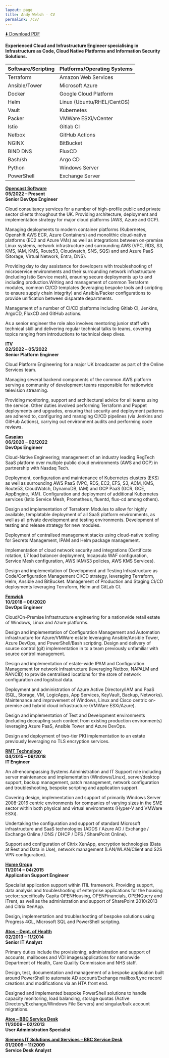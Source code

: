 ```yaml
---
layout: page
title: Andy Welsh - CV
permalink: /cv/
---
```


<a href="{{ '/assets/andy-welsh-cv.pdf' | relative_url }}" download class="download-button">
  ⬇️ Download PDF
</a>

**Experienced Cloud and Infrastructure Engineer specialising in Infrastructure as Code, Cloud Native Platforms and Information Security Solutions.**

| Software/Scripting | Platforms/Operating Systems |
|--------------------|-----------------------------|
| Terraform          | Amazon Web Services         |
| Ansible/Tower      | Microsoft Azure             |
| Docker             | Google Cloud Platform       |
| Helm               | Linux (Ubuntu/RHEL/CentOS)  |
| Vault              | Kubernetes                  |
| Packer             | VMWare ESXi/vCenter         |
| Istio              | Gitlab CI                   |
| Netbox             | GitHub Actions              |
| NGINX              | BitBucket                   |
| BIND DNS           | FluxCD                      |
| Bash/sh            | Argo CD                     |
| Python             | Windows Server              |
| PowerShell         | Exchange Server             |


**<ins>Opencast Software</ins>**<br/>
**05/2022 – Present**<br/>
**Senior DevOps Engineer**<br/>

Cloud consultancy services for a number of high-profile public and private sector clients throughout the UK. Providing architecture, deployment and implementation strategy for major cloud platforms (AWS, Azure and GCP).

Managing deployments to modern container platforms (Kubernetes, Openshift AWS ECR, Azure Containers) and monolithic cloud-native platforms (EC2 and Azure VMs) as well as integrations between on-premise Linux systems, network infrastructure and surrounding AWS (VPC, RDS, S3, KMS, IAM, KMS, Route53, Cloudwatch, SNS, SQS) and and Azure PaaS (Storage, Virtual Network, Entra, DNS).

Providing day to day assistance for developers with troubleshooting of microservice environments and their surrounding network infrastructure (including Istio Service mesh), ensuring secure deployments up to and including production.Writing and management of common Terraform modules, common CI/CD templates (leveraging bespoke tools and scripting to ensure supply chain integrity) and Ansible/Packer configurations to provide unification between disparate departments.

Management of a number of CI/CD platforms including Gitlab CI, Jenkins, ArgoCD, FluxCD and GitHub actions.

As a senior engineer the role also involves mentoring junior staff with technical skill and delivering regular technical talks to teams, covering topics ranging from introductions to technical deep dives.

**<ins>ITV</ins>**<br/>
**02/2022 – 05/2022**<br/>
**Senior Platform Engineer**<br/>

Cloud Platform Engineering for a major UK broadcaster as part of the Online Services team.

Managing several backend components of the common AWS platform serving a community of development teams responsible for nationwide television streaming.

Providing monitoring, support and architectural advice for all teams using the service. Other duties involved performing Terraform and Puppet deployments and upgrades, ensuring that security and deployment patterns are adhered to, configuring and managing CI/CD pipelines (via Jenkins and GitHub Actions), carrying out environment audits and performing code reviews.

**<ins>Caspian</ins>**<br/>
**06/2020 – 02/2022**<br/>
**DevOps Engineer**<br/>

Cloud-Native Engineering; management of an industry leading RegTech SaaS platform over multiple public cloud environments (AWS and GCP) in partnership with Nasdaq Tech.

Deployment, configuration and maintenance of Kubernetes clusters (EKS) as well as surrounding AWS PaaS (VPC, RDS, EC2, EFS, S3, ACM, KMS, Route53, CloudWatch, DynamoDB, IAM) and GCP PaaS (GCR, GCE, AppEngine, IAM). Configuration and deployment of additional Kubernetes services (Istio Service Mesh, Prometheus, fluentd, flux-cd among others).

Design and implementation of Terraform Modules to allow for highly available, templatable deployment of all SaaS platform environments, as well as all private development and testing environments. Development of testing and release strategy for new modules.

Deployment of centralised management stacks using cloud-native tooling for Secrets Management, IPAM and Helm package management.

Implementation of cloud network security and integrations (Certificate rotation, L7 load balancer deployment, Incapsula WAF configuration, Service Mesh configuration, AWS IAM/S3 policies, AWS KMS Services).

Design and implementation of Development and Testing Infrastructure as Code/Configuration Management CI/CD strategy, leveraging Terraform, Helm, Ansible and BitBucket. Management of Production and Staging CI/CD deployments leveraging Terraform, Helm and GitLab CI.

**<ins>Fenwick</ins>**<br/>
**10/2018 – 06/2020**<br/>
**DevOps Engineer**<br/>

Cloud/On-Premise Infrastructure engineering for a nationwide retail estate of Windows, Linux and Azure platforms.

Design and implementation of Configuration Management and Automation infrastructure for Azure/VMWare estate leveraging Ansible/Ansible Tower, Azure DevOps, and PowerShell/Bash scripting. Design and delivery of source control (git) implementation in to a team previously unfamiliar with source control management.

Design and implementation of estate-wide IPAM and Configuration Management for network infrastructure (leveraging Netbox, NAPALM and RANCID) to provide centralised locations for the store of network configuration and logistical data.

Deployment and administration of Azure Active Directory/IAM and PaaS (SQL, Storage, VM, LogicApps, App Services, KeyVault, Backup, Networks). Maintenance and improvement of Windows, Linux and Cisco centric on-premise and hybrid cloud infrastructure (VMWare ESXi/Azure).

Design and implementation of Test and Development environments (including decoupling such content from existing production environments) leveraging Azure PaaS, Ansible Tower and Azure DevOps.

Design and deployment of two-tier PKI implementation to an estate previously leveraging no TLS encryption services.

**<ins>RMT Technology</ins>**<br/>
**04/2015 – 09/2018**<br/>
**IT Engineer**<br/>

An all-encompassing Systems Administration and IT Support role including server maintenance and implementation (Windows/Linux), server/desktop support, backup management, patch management, network configuration and troubleshooting, bespoke scripting and application support.

Covering design, implementation and support of primarily Windows Server 2008-2016 centric environments for companies of varying sizes in the SME sector within both physical and virtual environments (Hyper-V and VMWare ESXi).

Undertaking the configuration and support of standard Microsoft infrastructure and SaaS technologies (ADDS / Azure AD / Exchange / Exchange Online / DNS / DHCP / DFS / SharePoint Online).

Support and configuration of Citrix XenApp, encryption technologies (Data at Rest and Data in Use), network management (LAN/WLAN/Client and S2S VPN configuration).

**<ins>Home Group</ins>**<br/>
**11/2014 – 04/2015**<br/>
**Application Support Engineer**<br/>

Specialist application support within ITIL framework. Providing support, data analysis and troubleshooting of enterprise applications for the housing sector; specifically Capita OPENHousing, OPENFinancials, OPENQuery and iTrent, as well as the administration and support of SharePoint 2010/2013 and Citrix XenApp.

Design, implementation and troubleshooting of bespoke solutions using Progress 4GL, Microsoft SQL and PowerShell scripting.

**<ins>Atos – Dept. of Health</ins>**<br/>
**02/2013 – 11/2014**<br/>
**Senior IT Analyst**<br/>

Primary duties include the provisioning, administration and support of accounts, mailboxes and VDI images/applications for nationwide Department of Health, Care Quality Commission and NHS staff.

Design, test, documentation and management of a bespoke application built around PowerShell to automate AD account/Exchange mailbox/Lync record creations and modifications via an HTA front end.

Designed and implemented bespoke PowerShell solutions to handle capacity monitoring, load balancing, storage quotas (Active Directory/Exchange/Windows File Servers) and singular/bulk account migrations.

**<ins>Atos – BBC Service Desk</ins>**<br/>
**11/2009 – 02/2013**<br/>
**User Administration Specialist**<br/>

**<ins>Siemens IT Solutions and Services – BBC Service Desk</ins>**<br/>
**01/2009 – 11/2009**<br/>
**Service Desk Analyst**<br/>